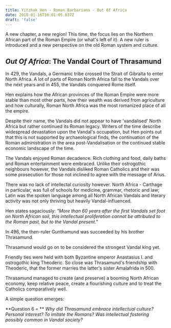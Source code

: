 ```yaml
---
title: Yitzhak Hen - Roman Barbarians - Out Of Africa
date: 2018-01-16T10:01:05.837Z
draft: 'false'
---
```

A new chapter, a new region! This time, the focus lies on the Northern African part of the Roman Empire (or what's left of it). A new ruler is introduced and a new perspective on the old Roman system and culture.

## *Out Of Africa*: The Vandal Court of Thrasamund

In 429, the Vandals, a Germanic tribe crossed the Strait of Gibralta to enter North Africa. A lot of parts of Roman North Africa fall to the Vandals over the next years and in 455, the Vandals conquered Rome itself.

Hen explains how the African provinces of the Roman Empire were more stable than most other parts, how their wealth was derived from agriculture and how culturally, Roman North Africa was the most romanized place of all the empire.

Despite their name, the Vandals did not appear to have 'vandalised' North Africa but rather continued its Roman legacy. Writers of the time describe widespread devastation upon the Vandal's occupation, but Hen points out that this is not supported by archaeological finds, the continuation of the Roman administration in the area post-Vandalisation or the continued stable economic landscape of the time. 

The Vandals enjoyed Roman decadence. Rich clothing and food, daily baths and Roman entertainment were embraced. Unlike their ostrogothic neighbours however, the Vandals disliked Roman Catholics and their was some prosecution for those not inclined to agree with the message of Arius.

There was no lack of intellectal curiosity however. North Africa - Carthage in particular, was full of schools for medicine, grammar, rhetoric and law; Latin was the spoken language among all North African Vandals and literary activity was not only thriving but heavily Vandal-influenced.

Hen states sagaciously: *"More than 60 years after the first Vandals set foot on North African soil, this intellectual proliferation cannot be attributed to the Roman past, but to the Vandal present."*

In 496, the then-ruler Gunthamund was succeeded by his brother Thrasamund.

Thrasamund would go on to be considered the strongest Vandal king yet.

Friendly ties were held with both Byzantine emperor Anastasius I. and ostrogothic king Theoderic. So close was Thrasamund's friendship with Theoderic, that the former marries the latter's sister Amalafrida in 500.

Thrasamund managed to create (and preserve) a booming North African economy, keep relative peace,  create a flourishing culture and to treat the Catholics comparatively well.

A simple question emerges:

**Question 6 = ** *Why did Thrasamund embrace intellectual culture? Personal interest? To imitate the Romans? Was intellectual fostering possibly common in Vandal society?*


